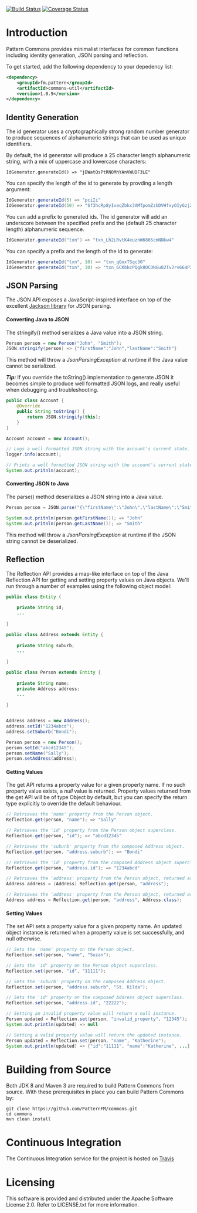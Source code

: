 [![Build Status](https://travis-ci.org/PatternFM/commons.svg?branch=master)](https://travis-ci.org/PatternFM/commons)
[![Coverage Status](https://coveralls.io/repos/github/PatternFM/commons/badge.svg?branch=master)](https://coveralls.io/github/PatternFM/commons?branch=master)  

# Introduction

Pattern Commons provides minimalist interfaces for common functions including identity generation, JSON parsing and reflection.

To get started, add the following dependency to your depedency list:
```xml
<dependency>
    <groupId>fm.pattern</groupId>
    <artifactId>commons-util</artifactId>
    <version>1.0.9</version>
</dependency>
```

## Identity Generation

The id generator uses a cryptographically strong random number generator to produce sequences of alphanumeric strings that can be used as unique identifiers.

By default, the id generator will produce a 25 character length alphanumeric string, with a mix of uppercase and lowercase characters:  
```
IdGenerator.generateId() => "jDWatQsPtRNOMhYAnVWUDF3LE"
```

You can specify the length of the id to generate by provding a length argument:
```java
IdGenerator.generateId(5) => "pciIi"
IdGenerator.generateId(50) => "Sf3hcRp8yIveqZbkx3AMTpomZzbDVHfxyOIyGzjZCaPaGdc0NC"
```

You can add a prefix to generated ids. The id generator will add an underscore between the specified prefix and the (default 25 character length) alphanumeric sequence.
```java
IdGenerator.generateId("txn") => "txn_Lh2LRvtK4euznW686ScmNNkw4"
```

You can specify a prefix and the length of the id to generate:
```java
IdGenerator.generateId("txn", 10) => "txn_qGoxTSqc30" 
IdGenerator.generateId("txn", 30) => "txn_6CKbkcPQgk8OCONGu82Tv2rv664P2H"
```

## JSON Parsing

The JSON API exposes a JavaScript-inspired interface on top of the excellent [Jackson library](https://github.com/FasterXML/jackson) for JSON parsing.

#### Converting Java to JSON
The stringify() method serializes a Java value into a JSON string.
```java
Person person = new Person("John", "Smith");
JSON.stringify(person) => {"firstName":"John","lastName":"Smith"}
```
This method will throw a *JsonParsingException* at runtime if the Java value cannot be serialized.

***Tip:*** If you override the toString() implementation to generate JSON it becomes simple to produce well formatted JSON logs, and really useful when debugging and troubleshooting. 

```java
public class Account {
    @Override
    public String toString() {
        return JSON.stringify(this);
    }
}

Account account = new Account();

// Logs a well formatted JSON string with the account's current state.
logger.info(account);

// Prints a well formatted JSON string with the account's current state instead of it's hash code.
System.out.pritnln(account);

```

#### Converting JSON to Java
The parse() method deserializes a JSON string into a Java value.
```java
Person person = JSON.parse("{\"firstName\":\"John\",\"lastName\":\"Smith\"}", Person.class);

System.out.pritnln(person.getFirstName()); => "John"
System.out.pritnln(person.getLastName()); => "Smith"
```
This method will throw a *JsonParsingException* at runtime if the JSON string cannot be deserialized.

## Reflection
The Reflection API provides a map-like interface on top of the Java Reflection API for getting and setting property values on Java objects. We'll run through a number of examples  using the following object model:

```java
public class Entity {
    
    private String id;
    ...
    
}

public class Address extends Entity {
    
    private String suburb;
    ...
    
}

public class Person extends Entity {
    
    private String name;
    private Address address;
    ...
    
}


Address address = new Address();
address.setId("1234abcd");
address.setSuburb("Bondi");

Person person = new Person();
person.setId("abcd12345");
person.setName("Sally");
person.setAddress(address);
```

#### Getting Values
The get API returns a property value for a given property name. If no such property value exists, a *null* value is returned. Property values returned from the get API will be of type Object by default, but you can specify the return type explicitly to override the default behaviour.


```java
// Retrieves the 'name' property from the Person object.
Reflection.get(person, "name"); => "Sally"

// Retrieves the 'id' property from the Person object superclass.
Reflection.get(person, "id"); => "abcd12345"

// Retrieves the 'suburb' property from the composed Address object.
Reflection.get(person, "address.suburb"); => "Bondi"

// Retrieves the 'id' property from the composed Address object superclass.
Reflection.get(person, "address.id"); => "1234abcd"

// Retrieves the 'address' property from the Person object, returned as an Address through an explicit cast.
Address address = (Address) Reflection.get(person, "address");

// Retrieves the 'address' property from the Person object, returned as an Address by specifying a return type.
Address address = Reflection.get(person, "address", Address.class);
```

#### Setting Values
The set API sets a property value for a given property name. An updated object instance is returned when a property value is set successfully, and null otherwise.

```java
// Sets the 'name' property on the Person object.
Reflection.set(person, "name", "Suzan");

// Sets the 'id' property on the Person object superclass.
Reflection.set(person, "id", "11111");

// Sets the 'suburb' property on the composed Address object.
Reflection.set(person, "address.suburb", "St. Kilda");

// Sets the 'id' property on the composed Address object superclass.
Reflection.set(person, "address.id", "22222");

// Setting an invalid property value will return a null instance.
Person updated = Reflection.set(person, "invalid_property", "12345");
System.out.println(updated) => null

// Setting a valid property value will return the updated instance.
Person updated = Reflection.set(person, "name", "Katherine");
System.out.println(updated) => {"id":"11111", "name":"Katherine", ...}
```


# Building from Source

Both JDK 8 and Maven 3 are required to build Pattern Commons from source. With these prerequisites in place you can build Pattern Commons by:
```
git clone https://github.com/PatternFM/commons.git
cd commons
mvn clean install
```

# Continuous Integration

The Continuous Integration service for the project is hosted on [Travis](https://travis-ci.org/PatternFM/commons) 


# Licensing

This software is provided and distributed under the Apache Software License 2.0. Refer to LICENSE.txt for more information.